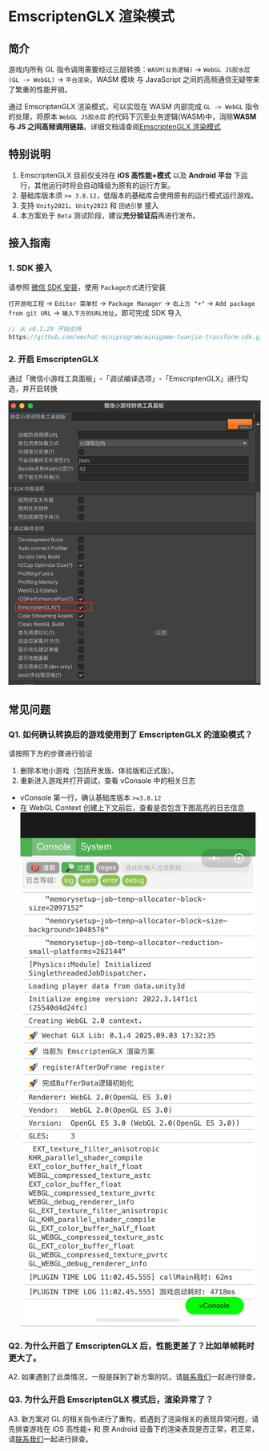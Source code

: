 # EmscriptenGLX 渲染模式

## 简介

游戏内所有 GL 指令调用需要经过三层转换：`WASM(业务逻辑)` -> `WebGL JS胶水层(GL -> WebGL)` -> `平台渲染`，WASM 模块 与 JavaScript 之间的高频通信无疑带来了繁重的性能开销。

通过 EmscriptenGLX 渲染模式，可以实现在 WASM 内部完成 `GL -> WebGL` 指令的处理，将原本 `WebGL JS胶水层` 的代码下沉至业务逻辑(WASM)中，消除**WASM 与 JS 之间高频调用链路**。详细文档请查阅[EmscriptenGLX 渲染模式](https://developers.weixin.qq.com/minigame/dev/guide/performance/perf-emscriptenglx.html)

## 特别说明

1. EmscriptenGLX 目前仅支持在 **iOS 高性能+模式** 以及 **Android 平台** 下运行，其他运行时将会自动降级为原有的运行方案。
2. 基础库版本须 `>= 3.8.12`，低版本的基础库会使用原有的运行模式运行游戏。
3. 支持 `Unity2021`、`Unity2022` 和 `团结引擎` 接入
4. 本方案处于 `Beta` 测试阶段，建议**充分验证后**再进行发布。

## 接入指南

### 1. SDK 接入

请参照 [微信 SDK 安装](./SDKInstaller.md)，使用 `Package方式`进行安装

`打开游戏工程` -> `Editor 菜单栏` -> `Package Manager` -> `右上方 "+"` -> `Add package from git URL` -> `输入下方的URL地址`，即可完成 SDK 导入

```javascript
// 从 v0.1.29 开始支持
https://github.com/wechat-miniprogram/minigame-tuanjie-transform-sdk.git
```

### 2. 开启 EmscriptenGLX

通过「微信小游戏工具面板」-「调试编译选项」-「EmscriptenGLX」进行勾选，并开启转换

![开启EmscriptenGLX](../image/emscripten_enable.png)

## 常见问题

### Q1. 如何确认转换后的游戏使用到了 EmscriptenGLX 的渲染模式？

请按照下方的步骤进行验证

1. 删除本地小游戏（包括开发版、体验版和正式版）。
2. 重新进入游戏并打开调试，查看 vConsole 中的相关日志

-   vConsole 第一行，确认基础库版本 `>=3.8.12`
-   在 WebGL Context 创建上下文前后，查看是否包含下图高亮的日志信息
    ![成功开启EmscriptenGLX](../image/emscripten_enable_log.png)

### Q2. 为什么开启了 EmscriptenGLX 后，性能更差了？比如单帧耗时更大了。

A2. 如果遇到了此类情况，一般是踩到了新方案的坑，请[联系我们](./IssueAndContact.md)一起进行排查。

### Q3. 为什么开启 EmscriptenGLX 模式后，渲染异常了？

A3. 新方案对 GL 的相关指令进行了重构，若遇到了渲染相关的表现异常问题，请先排查游戏在 iOS 高性能+ 和 原 Android 设备下的渲染表现是否正常，若正常，请[联系我们](./IssueAndContact.md)一起进行排查。

